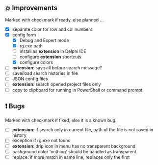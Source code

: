 <!--

Version:     v3.10.0-beta
PrevVersion: v3.9.0-beta

Help Formatting:
https://docs.github.com/en/get-started/writing-on-github/getting-started-with-writing-and-formatting-on-github/basic-writing-and-formatting-syntax, 
https://github.com/ikatyang/emoji-cheat-sheet/blob/master/README.md)

### :mag: Search Dialog
# + new feature
# + new feature
 
### :warning: Bug Fixes
# * bug

# TODO
# - Update Readme.md 
# - Update Deploy-Description.md 
# - Update file and product version in every projects for ALL CONFIGURATION!
# - Commit and push all changes
# - Run deploy script by pushing Ctrl+Shift+T in VSCode
-->

## :boom: Improvements 
Marked with checkmark if ready, else planned ...
- [x] separate color for row and col numbers
- [x] config form
  - [x] Debug and Expert mode
  - [x] rg.exe path
  - [ ] install as **extension** in Delphi IDE
  - [ ] configure **extension** shortcuts
  - [x] configure colors
- [ ] **extension**: save all before search message?
- [ ] save/load search histories in file
- [ ] JSON config files
- [ ] **extension**: search opened project files only
- [ ] copy to clipboard for running in PowerShell or command prompt

## :exclamation: Bugs
Marked with checkmark if fixed, else it is a known bug.
- [ ] **extension**: if search only in current file, path of the file is not saved in history
- [ ] exception if rg.exe not found
- [ ] **extension**: drip icon in menu has no transparent background
- [ ] background color 'nothing' should be handled as transparent.
- [ ] replace: if more match in same line, replaces only the first
